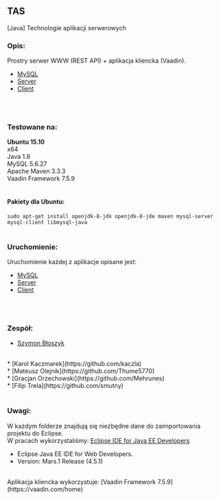 ## TAS
[Java] Technologie aplikacji serwerowych

### Opis:

Prostry serwer WWW (REST API) + aplikacja kliencka (Vaadin).
* [MySQL](MySQL/README.md)
* [Server](Server/README.md)
* [Client](Client/README.md)
</br>
</br>

### Testowane na:

**Ubuntu 15.10**
</br>
x64
</br>
Java 1.8
</br>
MySQL 5.6.27
</br>
Apache Maven 3.3.3
</br>
Vaadin Framework 7.5.9
</br>
</br>

#### Pakiety dla Ubuntu:

`sudo apt-get install openjdk-8-jdk openjdk-8-jde maven mysql-server mysql-client libmysql-java`
</br>
</br>

### Uruchomienie:

Uruchomienie każdej z aplikacje opisane jest:
* [MySQL](MySQL/README.md)
* [Server](Server/README.md)
* [Client](Client/README.md)
</br>
</br>

### Zespół:

* [Szymon Błoszyk](https://github.com/Szymix)
</br>
* [Karol Kaczmarek](https://github.com/kaczla)
</br>
* [Mateusz Olejnik](https://github.com/Thume5770)
</br>
* [Gracjan Orzechowski](https://github.com/Mehrunes)
</br>
* [Filip Trela](https://github.com/smutny)
</br>
</br>

### Uwagi:

W każdym folderze znajdują się niezbędne dane do zaimportowania projektu do Eclipse.
</br>
W pracach wykorzystaliśmy: [Eclipse IDE for Java EE Developers](https://www.eclipse.org/downloads)
* Eclipse Java EE IDE for Web Developers.
* Version: Mars.1 Release (4.5.1)

</br>
Aplikacja kliencka wykorzystuje: [Vaadin Framework 7.5.9](https://vaadin.com/home)
</br>
</br>
